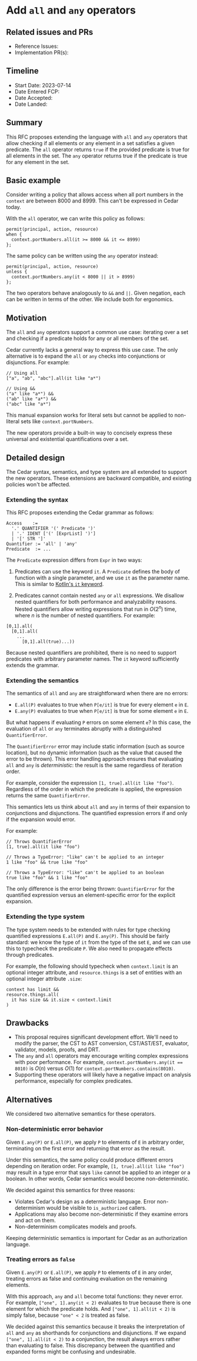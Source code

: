 # Add `all` and `any` operators

## Related issues and PRs

- Reference Issues:
- Implementation PR(s):

## Timeline

- Start Date: 2023-07-14
- Date Entered FCP:
- Date Accepted:
- Date Landed:

## Summary

This RFC proposes extending the language with `all` and `any` operators that allow checking if all elements or any element in a set satisfies a given predicate. The `all` operator returns `true` if the provided predicate is true for all elements in the set. The `any` operator returns true if the predicate is true for any element in the set.

## Basic example

Consider writing a policy that allows access when all port numbers in the `context` are between 8000 and 8999.  This can't be expressed in Cedar today.

With the `all` operator, we can write this policy as follows:

```
permit(principal, action, resource)
when {
  context.portNumbers.all(it >= 8000 && it <= 8999)
};
```

The same policy can be written using the `any` operator instead:

```
permit(principal, action, resource)
unless {
  context.portNumbers.any(it < 8000 || it > 8999)
};
```

The two operators behave analogously to `&&` and `||`. Given negation, each can be written in terms of the other. We include both for ergonomics.

## Motivation

The `all` and `any` operators support a common use case: iterating over a set and checking if a predicate holds for any or all members of the set.

Cedar currently lacks a general way to express this use case. The only alternative is to expand the `all` or `any` checks into conjunctions or disjunctions. For example:

```
// Using all
["a", "ab", "abc"].all(it like "a*")

// Using &&
("a" like "a*") &&
("ab" like "a*") &&
("abc" like "a*")
```

This manual expansion works for literal sets but cannot be applied to non-literal sets like `context.portNumbers`.

The new operators provide a built-in way to concisely express these universal and existential quantifications over a set.

## Detailed design

The Cedar syntax, semantics, and type system are all extended to support the new operators. These extensions are backward compatible, and existing policies won't be affected.

### Extending the syntax

This RFC proposes extending the Cedar grammar as follows:

```
Access    :=
  '.' QUANTIFIER '(' Predicate ')'
  | '.' IDENT ['(' [ExprList] ')']
  | '[' STR ']'
Quantifier := 'all' | 'any'
Predicate  := ...
```

The `Predicate` expression differs from `Expr` in two ways:

1. Predicates can use the keyword `it`. A `Predicate` defines the body of function with a single parameter, and we use `it` as the parameter name. This is similar to [Kotlin's `it` keyword](https://kotlinlang.org/docs/lambdas.html#it-implicit-name-of-a-single-parameter).

2. Predicates cannot contain nested `any` or `all` expressions. We disallow nested quantifiers for both performance and analyzability reasons. Nested quantifiers allow writing expressions that run in $O(2^n)$ time, where $n$ is the number of nested quantifiers. For example:

```
[0,1].all(
  [0,1].all(
    ...
      [0,1].all(true)...))
```

Because nested quantifiers are prohibited, there is no need to support predicates with arbitrary parameter names. The `it` keyword sufficiently extends the grammar.

### Extending the semantics

The semantics of `all` and `any` are straightforward when there are no errors:
- `E.all(P)` evaluates to true when `P[e/it]` is true for every element `e` in `E`.
- `E.any(P)` evaluates to true when `P[e/it]` is true for some element `e` in `E`.

But what happens if evaluating `P` errors on some element `e`? In this case, the evaluation of `all` or `any` terminates abruptly with a distinguished `QuantifierError`.

The `QuantifierError` error may include static information (such as source location), but no dynamic information (such as the value that caused the error to be thrown). This error handling approach ensures that evaluating  `all` and `any` is _deterministic_: the result is the same regardless of iteration order.

For example, consider the expression `[1, true].all(it like "foo")`. Regardless of the order in which the predicate is applied, the expression returns the same `QuantifierError`.

This semantics lets us think about `all` and `any` in terms of their expansion to conjunctions and disjunctions. The quantified expression errors if and only if the expansion would error.

For example:
```
// Throws QuantifierError
[1, true].all(it like "foo")

// Throws a TypeError: "like" can't be applied to an integer
1 like "foo" && true like "foo"

// Throws a TypeError: "like" can't be applied to an boolean
true like "foo" && 1 like "foo"
```

The only difference is the error being thrown: `QuantifierError` for the quantified expression versus an element-specific error for the explicit expansion.

### Extending the type system

The type system needs to be extended with rules for type checking quantified expressions `E.all(P)` and `E.any(P)`. This should be fairly standard: we know the type of `it` from the type of the set `E`, and we can use this to typecheck the predicate `P`. We also need to propagate effects through predicates.

For example, the following should typecheck when `context.limit` is an optional integer attribute, and `resource.things` is a set of entities with an optional integer attribute `.size`:

```
context has limit &&
resource.things.all(
  it has size && it.size < context.limit
)
```

## Drawbacks

- This proposal requires significant development effort. We'll need to modify the parser, the CST to AST conversion, CST/AST/EST, evaluator, validator, models, proofs, and DRT.
- The `any` and `all` operators may encourage writing complex expressions with poor performance. For example, `context.portNumbers.any(it == 8010)` is $O(n)$ versus $O(1)$ for `context.portNumbers.contains(8010)`.
- Supporting these operators will likely have a negative impact on analysis performance, especially for complex predicates.

## Alternatives

We considered two alternative semantics for these operators.

### Non-deterministic error behavior

Given `E.any(P)` or `E.all(P)`, we apply `P` to elements of `E` in arbitrary order, terminating on the first error and returning that error as the result.

Under this semantics, the same policy could produce different errors depending on iteration order. For example, `[1, true].all(it like "foo")` may result in a type error that says `like` cannot be applied to an integer or a boolean. In other words, Cedar semantics would become non-determinstic.

We decided against this semantics for three reasons:
* Violates Cedar's design as a deterministic language. Error non-determinism would be visible to `is_authorized` callers.
* Applications may also become non-deterministic if they examine errors and act on them.
* Non-determinism complicates models and proofs.

Keeping deterministic semantics is important for Cedar as an authorization language.

### Treating errors as `false`

Given `E.any(P)` or `E.all(P)`, we apply `P` to elements of `E` in any order, treating errors as false and continuing evaluation on the remaining elements.

With this approach, `any` and `all` become total functions: they never error. For example, `["one", 1].any(it < 2)` evaluates to true because there is one element for which the predicate holds. And `["one", 1].all(it < 2)` is simply false, because `"one" < 2` is treated as false.

We decided against this semantics because it breaks the interpretation of `all` and `any` as shorthands for conjunctions and disjunctions. If we expand `["one", 1].all(it < 2)` to a conjunction, the result always errors rather than evaluating to false. This discrepancy between the quantified and expanded forms might be confusing and undesirable.
